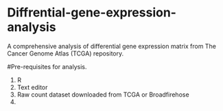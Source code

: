 # Diffrential-gene-expression-analysis
A comprehensive analysis of differential gene expression matrix from The Cancer Genome Atlas (TCGA) repository.

#Pre-requisites for analysis.
1. R
2. Text editor
3. Raw count dataset downloaded from TCGA or Broadfirehose
4. 
